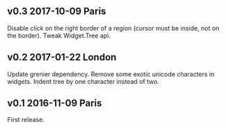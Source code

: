 v0.3 2017-10-09 Paris
--------------------------

Disable click on the right border of a region (cursor must be inside, not on
the border).
Tweak Widget.Tree api.

v0.2 2017-01-22 London
--------------------------

Update grenier dependency.
Remove some exotic unicode characters in widgets.
Indent tree by one character instead of two.

v0.1 2016-11-09 Paris
--------------------------

First release. 
